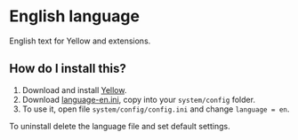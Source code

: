 English language
================
English text for Yellow and extensions.

How do I install this?
----------------------
1. Download and install [Yellow](https://github.com/markseu/yellowcms/).  
2. Download [language-en.ini](language-en.ini?raw=true), copy into your `system/config` folder.  
3. To use it, open file `system/config/config.ini` and change `language = en`.

To uninstall delete the language file and set default settings.